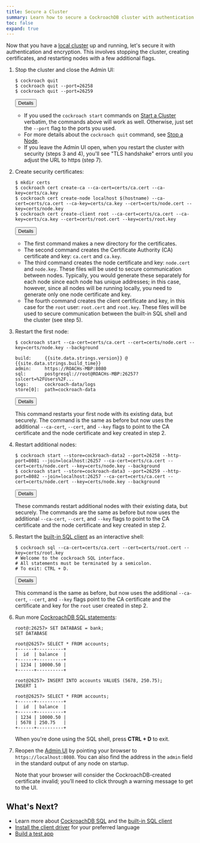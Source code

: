 ```yaml
---
title: Secure a Cluster
summary: Learn how to secure a CockroachDB cluster with authentication and encryption.
toc: false
expand: true
---
```


Now that you have a [local cluster](start-a-local-cluster.html) up and running, let's secure it with authentication and encryption. This involves stopping the cluster, creating certificates, and restarting nodes with a few additional flags.

1.  Stop the cluster and close the Admin UI:

    ~~~ shell
    $ cockroach quit
    $ cockroach quit --port=26258
    $ cockroach quit --port=26259
    ~~~

    <button type="button" class="btn details collapsed" data-toggle="collapse" data-target="#details-secure1">Details</button>
    <div id="details-secure1" class="collapse" markdown="1">

    - If you used the `cockroach start` commands on [Start a Cluster](start-a-local-cluster.html) verbatim, the commands above will work as well. Otherwise, just set the `--port` flag to the ports you used.
    - For more details about the `cockroach quit` command, see [Stop a Node](stop-a-node.html).
    - If you leave the Admin UI open, when you restart the cluster with security (steps 3 and 4), you'll see "TLS handshake" errors until you adjust the URL to https (step 7).

    </div>

2.  Create security certificates:

    ~~~ shell
    $ mkdir certs
    $ cockroach cert create-ca --ca-cert=certs/ca.cert --ca-key=certs/ca.key
    $ cockroach cert create-node localhost $(hostname) --ca-cert=certs/ca.cert --ca-key=certs/ca.key --cert=certs/node.cert --key=certs/node.key
    $ cockroach cert create-client root --ca-cert=certs/ca.cert --ca-key=certs/ca.key --cert=certs/root.cert --key=certs/root.key
    ~~~

    <button type="button" class="btn details collapsed" data-toggle="collapse" data-target="#details-secure2">Details</button>
    <div id="details-secure2" class="collapse" markdown="1">

    - The first command makes a new directory for the certificates.
    - The second command creates the Certificate Authority (CA) certificate and key: `ca.cert` and `ca.key`.
    - The third command creates the node certificate and key: `node.cert` and `node.key`. These files will be used to secure communication between nodes. Typically, you would generate these separately for each node since each node has unique addresses; in this case, however, since all nodes will be running locally, you need to generate only one node certificate and key.
    - The fourth command creates the client certificate and key, in this case for the `root` user: `root.cert` and `root.key`. These files will be used to secure communication between the built-in SQL shell and the cluster (see step 5).
        
    </div>

3.  Restart the first node:
 
    ~~~ shell
    $ cockroach start --ca-cert=certs/ca.cert --cert=certs/node.cert --key=certs/node.key --background

    build:     {{site.data.strings.version}} @ {{site.data.strings.build_time}}
    admin:     https://ROACHs-MBP:8080
    sql:       postgresql://root@ROACHs-MBP:26257?sslcert=%2FUsers%2F...
    logs:      cockroach-data/logs
    store[0]:  path=cockroach-data
    ~~~

    <button type="button" class="btn details collapsed" data-toggle="collapse" data-target="#details-secure3">Details</button>
    <div id="details-secure3" class="collapse" markdown="1">

    This command restarts your first node with its existing data, but securely. The command is the same as before but now uses the additional `--ca-cert`, `--cert`, and `--key` flags to point to the CA certificate and the node certificate and key created in step 2.

    </div>

4.  Restart additional nodes:

    ~~~ shell
    $ cockroach start --store=cockroach-data2 --port=26258 --http-port=8081 --join=localhost:26257 --ca-cert=certs/ca.cert --cert=certs/node.cert --key=certs/node.key --background
    $ cockroach start --store=cockroach-data3 --port=26259 --http-port=8082 --join=localhost:26257 --ca-cert=certs/ca.cert --cert=certs/node.cert --key=certs/node.key --background
    ~~~

    <button type="button" class="btn details collapsed" data-toggle="collapse" data-target="#details-secure4">Details</button>
    <div id="details-secure4" class="collapse" markdown="1">

    These commands restart additional nodes with their existing data, but securely. The commands are the same as before but now uses the additional `--ca-cert`, `--cert`, and `--key` flags to point to the CA certificate and the node certificate and key created in step 2.

    </div>

5.  Restart the [built-in SQL client](use-the-built-in-sql-client.html) as an interactive shell:

    ~~~ shell
    $ cockroach sql --ca-cert=certs/ca.cert --cert=certs/root.cert --key=certs/root.key
    # Welcome to the cockroach SQL interface.
    # All statements must be terminated by a semicolon.
    # To exit: CTRL + D.
    ~~~

    <button type="button" class="btn details collapsed" data-toggle="collapse" data-target="#details-secure5">Details</button>
    <div id="details-secure5" class="collapse" markdown="1">

    This command is the same as before, but now uses the additional `--ca-cert`, `--cert`, and `--key` flags point to the CA certificate and the certificate and key for the `root` user created in step 2.

    </div>

6.  Run more [CockroachDB SQL statements](learn-cockroachdb-sql.html):

    ~~~ shell
    root@:26257> SET DATABASE = bank;
    SET DATABASE

    root@26257> SELECT * FROM accounts;
    +------+----------+
    |  id  | balance  |
    +------+----------+
    | 1234 | 10000.50 |
    +------+----------+

    root@26257> INSERT INTO accounts VALUES (5678, 250.75);
    INSERT 1

    root@26257> SELECT * FROM accounts;
    +------+----------+
    |  id  | balance  |
    +------+----------+
    | 1234 | 10000.50 |
    | 5678 | 250.75   |
    +------+----------+
    ~~~

    When you're done using the SQL shell, press **CTRL + D** to exit.
 
7.  Reopen the [Admin UI](explore-the-admin-ui.html) by pointing your browser to `https://localhost:8080`. You can also find the address in the `admin` field in the standard output of any node on startup. 

    Note that your browser will consider the CockroachDB-created certificate invalid; you’ll need to click through a warning message to get to the UI.

## What's Next?

- Learn more about [CockroachDB SQL](learn-cockroachdb-sql.html) and the [built-in SQL client](use-the-built-in-sql-client.html)
- [Install the client driver](install-client-drivers.html) for your preferred language
- [Build a test app](build-a-test-app.html)
